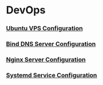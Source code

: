 # DevOps

### [Ubuntu VPS Configuration](/ubuntu-vps)

### [Bind DNS Server Configuration](/bind)

### [Nginx Server Configuration](/nginx)

### [Systemd Service Configuration](/systemd)
